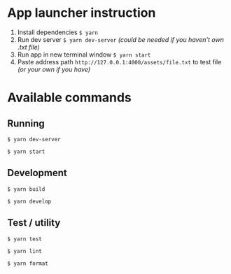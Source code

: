 # App launcher instruction

1. Install dependencies `$ yarn`
2. Run dev server `$ yarn dev-server` _(could be needed if you haven't own .txt file)_
3. Run app in new terminal window `$ yarn start`
4. Paste address path `http://127.0.0.1:4000/assets/file.txt` to test file _(or your own if you have)_

# Available commands

## Running

`$ yarn dev-server`

`$ yarn start`

## Development

`$ yarn build`

`$ yarn develop`

## Test / utility

`$ yarn test`

`$ yarn lint`

`$ yarn format`
